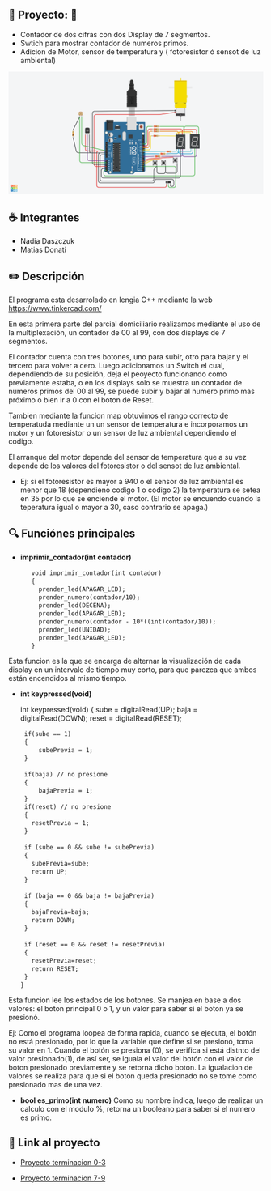 ## :rocket: Proyecto: :rocket:
 - Contador de dos cifras con dos Display de 7 segmentos.
 - Swtich para mostrar contador de numeros primos.
 - Adicion de Motor, sensor de temperatura y ( fotoresistor ó sensot de luz ambiental)

![Tinkercad](./imgs/img.png)

## :coffee: Integrantes
- Nadia Daszczuk
- Matias Donati

## :pencil2: Descripción
El programa esta desarrolado en lengia C++ mediante la web https://www.tinkercad.com/

En esta primera parte del parcial domiciliario realizamos mediante el uso de la multiplexación, un contador de 00 al 99, con dos displays de 7 segmentos.

El contador cuenta con tres botones, uno para subir, otro para bajar y el tercero para volver a cero.
Luego adicionamos un Switch el cual, dependiendo de su posición, deja el peoyecto funcionando como previamente estaba, o en los displays solo se muestra un contador de numeros primos del 00 al 99, se puede subir y bajar al numero primo mas próximo o bien ir a 0 con el boton de Reset.

Tambien mediante la funcion map obtuvimos el rango correcto de temperatuda mediante un un sensor de temperatura e incorporamos un motor y un fotoresistor o un sensor de luz ambiental dependiendo el codigo.

El arranque del motor depende del sensor de temperatura que a su vez depende de los valores del fotoresistor o del sensot de luz ambiental.

 - Ej: si el fotoresistor es mayor a 940 o el sensor de luz ambiental es menor que 18 (dependieno codigo 1 o codigo 2) la temperatura se setea en 35 por lo que se enciende el motor. (El motor se encuendo cuando la teperatura igual o mayor a 30, caso contrario se apaga.)

## :mag: Funciónes principales
* **imprimir_contador(int contador)**

         void imprimir_contador(int contador)
         {
  	       prender_led(APAGAR_LED);
	       prender_numero(contador/10);
  	       prender_led(DECENA);
  	       prender_led(APAGAR_LED);
  	       prender_numero(contador - 10*((int)contador/10));
  	       prender_led(UNIDAD);
  	       prender_led(APAGAR_LED);
         }

 Esta funcion es la que se encarga de alternar la visualización de cada display en un intervalo de tiempo muy corto,  para que parezca que ambos están encendidos al mismo tiempo.

 * **int keypressed(void)**

      int keypressed(void)
      {
        sube = digitalRead(UP);
        baja = digitalRead(DOWN);
        reset = digitalRead(RESET);

        if(sube == 1)
        {
            subePrevia = 1;
        }

        if(baja) // no presione
        {
            bajaPrevia = 1;
        }
        if(reset) // no presione
        {
          resetPrevia = 1;
        }
      
        if (sube == 0 && sube != subePrevia)
        {
          subePrevia=sube;
          return UP;
        }
        
        if (baja == 0 && baja != bajaPrevia)
        {
          bajaPrevia=baja;
          return DOWN;
        }
        
        if (reset == 0 && reset != resetPrevia)
        {
          resetPrevia=reset;
          return RESET;
        }
       }

 Esta funcion lee los estados de los botones. Se manjea en base a dos valores: el boton principal 0 o 1, y un valor para saber si el boton ya se presionó.


Ej: Como el programa loopea de forma rapida, cuando se ejecuta, el botón no está presionado, por lo que la variable que define si se presionó, toma su valor en 1. Cuando el botón se presiona (0), se verifica si está distnto del valor presionado(1), de así ser, se iguala el valor del botón con el valor de boton presionado previamente y se retorna dicho boton.
 La igualacion de valores se realiza para que si el boton queda presionado no se tome como presionado mas de una vez.

- **bool es_primo(int numero)**
Como su nombre indica, luego de realizar un calculo con el modulo %, retorna un booleano para saber si el numero es primo.

## :robot: Link al proyecto
- [Proyecto terminacion 0-3](https://www.tinkercad.com/things/hhzmKLDNCTP-parcial-domicilaior-arduino-nadia-daszczuk-matias-donati/editel?sharecode=XlhfunB_HZDaU7JE3eJscTtCSTudx3zqby0YumbzlvU)

- [Proyecto terminacion 7-9](https://www.tinkercad.com/things/41yyffxaWwO-copy-of-parcial-domicilaior-arduino-nadia-daszczuk-matias-donati/editel?sharecode=CT462ZGyd9uN4jaChU0jfaKNmfP3cf43y9_2FOy9WHI)
